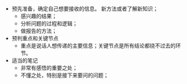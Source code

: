 * 预先准备，确定自己想要接收的信息。
	新方法或者了解新知识；
	* 感兴趣的结果；
	* 分析问题的过程和逻辑；
	* 做报告的方法；
* 预判重点和关键节点
	* 重点是说话人想传递的主要信息；关键节点是所有结论都绕不过去的环节。
* 适当的笔记
	* 非常有感悟的重要之处；
	* 不懂之处，特别是接下来要问的问题；
	

